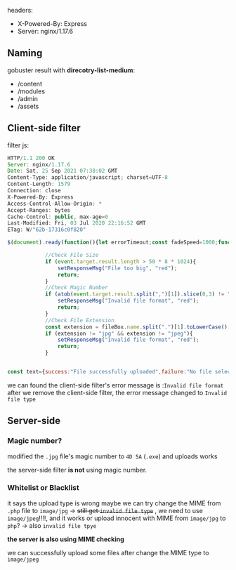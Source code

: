 headers:
* X-Powered-By: Express
* Server: nginx/1.17.6

## Naming
gobuster result with **direcotry-list-medium**:
* /content
* /modules
* /admin
* /assets

## Client-side filter

filter js:
```javascript
HTTP/1.1 200 OK
Server: nginx/1.17.6
Date: Sat, 25 Sep 2021 07:38:02 GMT
Content-Type: application/javascript; charset=UTF-8
Content-Length: 1579
Connection: close
X-Powered-By: Express
Access-Control-Allow-Origin: *
Accept-Ranges: bytes
Cache-Control: public, max-age=0
Last-Modified: Fri, 03 Jul 2020 22:16:52 GMT
ETag: W/"62b-17316c0f820"

$(document).ready(function(){let errorTimeout;const fadeSpeed=1000;function setResponseMsg(responseTxt,colour){$("#responseMsg").text(responseTxt);if(!$("#responseMsg").is(":visible")){$("#responseMsg").css({"color":colour}).fadeIn(fadeSpeed)}else{$("#responseMsg").animate({color:colour},fadeSpeed)}clearTimeout(errorTimeout);errorTimeout=setTimeout(()=>{$("#responseMsg").fadeOut(fadeSpeed)},5000)}$("#uploadBtn").click(function(){$("#fileSelect").click()});$("#fileSelect").change(function(){const fileBox=document.getElementById("fileSelect").files[0];const reader=new FileReader();reader.readAsDataURL(fileBox);reader.onload=function(event){

			//Check File Size
			if (event.target.result.length > 50 * 8 * 1024){
				setResponseMsg("File too big", "red");			
				return;
			}
			//Check Magic Number
			if (atob(event.target.result.split(",")[1]).slice(0,3) != "???"){
				setResponseMsg("Invalid file format", "red");
				return;	
			}
			//Check File Extension
			const extension = fileBox.name.split(".")[1].toLowerCase();
			if (extension != "jpg" && extension != "jpeg"){
				setResponseMsg("Invalid file format", "red");
				return;
			}


const text={success:"File successfully uploaded",failure:"No file selected",invalid:"Invalid file type"};$.ajax("/",{data:JSON.stringify({name:fileBox.name,type:fileBox.type,file:event.target.result}),contentType:"application/json",type:"POST",success:function(data){let colour="";switch(data){case "success":colour="green";break;case "failure":case "invalid":colour="red";break}setResponseMsg(text[data],colour)}})}})});

```

we can found the client-side filter's error message is :`Invalid file format`
after we remove the client-side filter, the error message changed to `Invalid file type`

## Server-side
### Magic number?
modified the `.jpg` file's magic number to `4D 5A` (`.exe`)
and uploads works

the server-side filter **is not** using magic number.

### Whitelist or Blacklist
it says the upload type is wrong
maybe we can try change the MIME from `.php` file to `image/jpg` -> ~~still get `invalid file type`~~ , we need to use `image/jpeg`!!!!, and it works
or upload innocent with MIME from `image/jpg` to `php`? -> also `invalid file tpye`

**the server is also using MIME checking**

we can successfully upload some files after change the MIME type to `image/jpeg`